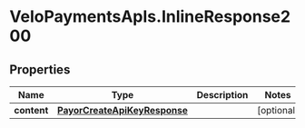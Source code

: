 # VeloPaymentsApIs.InlineResponse200

## Properties
Name | Type | Description | Notes
------------ | ------------- | ------------- | -------------
**content** | [**PayorCreateApiKeyResponse**](PayorCreateApiKeyResponse.md) |  | [optional] 


